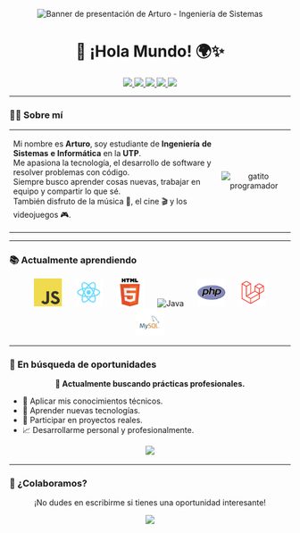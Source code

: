 <!-- 🌟 Banner visual destacado al inicio -->
<p align="center">
  <img src="https://pa1.narvii.com/6580/8098c6e9207376889eeb0532d9f5a0723c4d73f5_hq.gif" width="20%" alt="Banner de presentación de Arturo - Ingeniería de Sistemas" />
</p>

<h1 align="center">👋 ¡Hola Mundo! 🌍✨</h1>

<p align="center">
  <a href="https://www.linkedin.com/in/cesar-arturo-torres-negrini-33b908314/">
    <img src="https://img.shields.io/badge/-LinkedIn-0A66C2?style=flat&logo=linkedin&logoColor=white" />
  </a>
  <a href="https://github.com/TheArturo">
    <img src="https://img.shields.io/github/followers/TheArturo?label=GitHub&style=social" />
  </a>
  <a href="https://www.instagram.com/thearturo_idk">
    <img src="https://img.shields.io/badge/-Instagram-c13584?style=flat&labelColor=c13584&logo=instagram&logoColor=white" />
  </a>
  <a href="mailto:arturo153cesayt@gmail.com">
    <img src="https://img.shields.io/badge/Gmail-Email-red?style=flat&logo=gmail&logoColor=white" />
  </a>
  <a href="https://steamcommunity.com/profiles/76561199071984865/">
    <img src="https://img.shields.io/badge/Steam-000000?style=flat&logo=steam&logoColor=white" />
  </a>
</p>

---

### 👨‍💻 Sobre mí

<table>
  <tr>
    <td>

Mi nombre es **Arturo**, soy estudiante de **Ingeniería de Sistemas e Informática** en la **UTP**.  
Me apasiona la tecnología, el desarrollo de software y resolver problemas con código.  
Siempre busco aprender cosas nuevas, trabajar en equipo y compartir lo que sé.  
También disfruto de la música 🎵, el cine 🎬 y los videojuegos 🎮.

</td>
    <td align="center">
      <img src="https://media.giphy.com/media/qgQUggAC3Pfv687qPC/giphy.gif" width="230" alt="gatito programador" />
    </td>
  </tr>
</table>

---

### 📚 Actualmente aprendiendo

<p align="center">
  <img src="https://raw.githubusercontent.com/github/explore/main/topics/javascript/javascript.png" alt="JavaScript" title="JavaScript" height="50" style="margin: 0 10px;" />
  <img src="https://raw.githubusercontent.com/github/explore/main/topics/react/react.png" alt="React" title="React" height="50" style="margin: 0 10px;" />
  <img src="https://raw.githubusercontent.com/github/explore/main/topics/html/html.png" alt="HTML" title="HTML" height="50" style="margin: 0 10px;" />
  <img src="https://img.icons8.com/color/48/000000/java-coffee-cup-logo.png" alt="Java" title="Java" height="50" style="margin: 0 10px;" />
  <img src="https://raw.githubusercontent.com/github/explore/main/topics/php/php.png" alt="PHP" title="PHP" height="50" style="margin: 0 10px;" />
  <img src="https://raw.githubusercontent.com/github/explore/main/topics/laravel/laravel.png" alt="Laravel" title="Laravel" height="50" style="margin: 0 10px;" />
  <img src="https://raw.githubusercontent.com/github/explore/main/topics/mysql/mysql.png" alt="MySQL" title="MySQL" height="50" style="margin: 0 10px;" />
</p>


---

### 🚀 En búsqueda de oportunidades

<p align="center"><strong>📢 Actualmente buscando prácticas profesionales.</strong></p>

- 🎯 Aplicar mis conocimientos técnicos.  
- 🧠 Aprender nuevas tecnologías.  
- 🤝 Participar en proyectos reales.  
- 📈 Desarrollarme personal y profesionalmente.

<p align="center">
  <img src="https://media.giphy.com/media/f3iwJFOVOwuy7K6FFw/giphy.gif" width="220" />
</p>

---

### 💬 ¿Colaboramos?

<p align="center">
  ¡No dudes en escribirme si tienes una oportunidad interesante!
</p>

<p align="center">
  <img src="https://media.giphy.com/media/3o7abB06u9bNzA8lu8/giphy.gif" width="180" />
</p>
